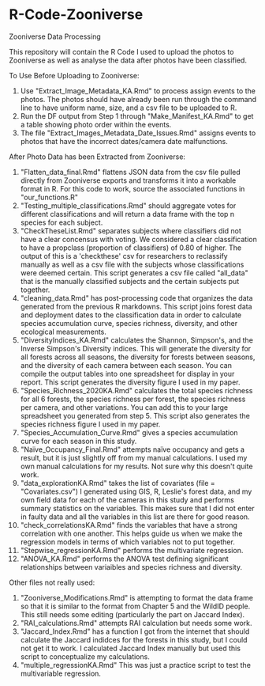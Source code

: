 # R-Code-Zooniverse
Zooniverse Data Processing 

This repository will contain the R Code I used to upload the photos to Zooniverse as well as analyse the data 
after photos have been classified.

To Use Before Uploading to Zooniverse:
1. Use "Extract_Image_Metadata_KA.Rmd" to process assign events to the photos. The photos should have already been run through the command line to have uniform name, size, and a csv file to be uploaded to R.
2. Run the DF output from Step 1 through "Make_Manifest_KA.Rmd" to get a table showing photo order within the events.
3. The file "Extract_Images_Metadata_Date_Issues.Rmd" assigns events to photos that have the incorrect dates/camera date malfunctions.

After Photo Data has been Extracted from Zooniverse:
1. "Flatten_data_final.Rmd" flattens JSON data from the csv file pulled directly from Zooniverse exports and transforms it into a workable format in R. For this code to work, source the associated functions in "our_functions.R"
2. "Testing_multiple_classifications.Rmd" should aggregate votes for different classifications and will return a data frame with the top n species for each subject.
3. "CheckTheseList.Rmd" separates subjects where classifiers did not have a clear concensus with voting. We considered a clear classification to have a propclass (proportion of classifiers) of 0.80 of higher. The output of this is a 'checkthese' csv for researchers to reclassify manually as well as a csv file with the subjects whose classifications were deemed certain. This script generates a csv file called "all_data" that is the manually classified subjects and the certain subjects put together.
4. "cleaning_data.Rmd" has post-processing code that organizes the data generated from the previous R markdowns. This script joins forest data and deployment dates to the classification data in order to calculate species accumulation curve, species richness, diversity, and other ecological measurements. 
5. "DiversityIndices_KA.Rmd" calculates the Shannon, Simpson's, and the Inverse Simpson's Diversity indices. This will generate the diversity for all forests across all seasons, the diversity for forests between seasons, and the diversity of each camera between each season. You can compile the output tables into one spreadsheet for display in your report. This script generates the diversity figure I used in my paper.
6. "Species_Richness_2020KA.Rmd" calculates the total species richness for all 6 forests, the species richness per forest, the species richness per camera, and other variations. You can add this to your large spreadsheet you generated from step 5. This script also generates the species richness figure I used in my paper. 
7. "Species_Accumulation_Curve.Rmd" gives a species accumulation curve for each season in this study. 
8. "Naïve_Occupancy_Final.Rmd" attempts naïve occupancy and gets a result, but it is just slightly off from my manual calculations. I used my own manual calculations for my results. Not sure why this doesn't quite work.
9. "data_explorationKA.Rmd" takes the list of covariates (file = "Covariates.csv") I generated using GIS, R, Leslie's forest data, and my own field data for each of the cameras in this study and performs summary statistics on the variables. This makes sure that I did not enter in faulty data and all the variables in this list are there for good reason.
10. "check_correlationsKA.Rmd" finds the variables that have a strong correlation with one another. This helps guide us when we make the regression models in terms of which variables not to put together. 
11. "Stepwise_regressionKA.Rmd" performs the multivariate regression. 
12. "ANOVA_KA.Rmd" performs the ANOVA test defining significant relationships between variaibles and species richness and diversity.


Other files not really used:
1. "Zooniverse_Modifications.Rmd" is attempting to format the data frame so that it is similar to the format from Chapter 5 and the WildID people. This still needs some editing (particularly the part on Jaccard Index).
2. "RAI_calculations.Rmd" attempts RAI calculation but needs some work. 
3. "Jaccard_Index.Rmd" has a function I got from the internet that should calculate the Jaccard indidces for the forests in this study, but I could not get it to work. I calculated Jaccard Index manually but used this script to conceptualize my calculations.
4. "multiple_regressionKA.Rmd" This was just a practice script to test the multivariable regression. 
